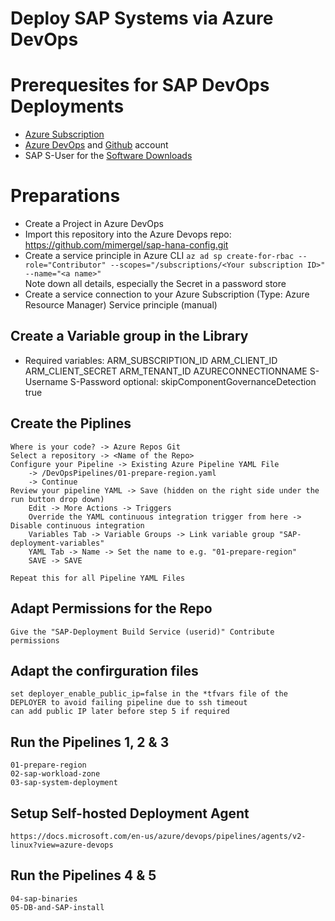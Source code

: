 # Deploy SAP Systems via Azure DevOps

# Prerequesites for SAP DevOps Deployments
* [Azure Subscription](https://portal.azure.com/) 
* [Azure DevOps](http://dev.azure.com/) and [Github](http://github.com/) account
* SAP S-User for the [Software Downloads](https://launchpad.support.sap.com/)

# Preparations
* Create a Project in Azure DevOps
* Import this repository into the Azure Devops repo: https://github.com/mimergel/sap-hana-config.git
* Create a service principle in Azure CLI
`az ad sp create-for-rbac --role="Contributor" --scopes="/subscriptions/<Your subscription ID>" --name="<a name>"` <br />
Note down all details, especially the Secret in a password store
* Create a service connection to your Azure Subscription (Type: Azure Resource Manager)
    Service principle (manual)

## Create a Variable group in the Library 
* Required variables:
    ARM_SUBSCRIPTION_ID
    ARM_CLIENT_ID
    ARM_CLIENT_SECRET
    ARM_TENANT_ID
    AZURECONNECTIONNAME
    S-Username
    S-Password
    optional:   skipComponentGovernanceDetection    true

## Create the Piplines
    Where is your code? -> Azure Repos Git
    Select a repository -> <Name of the Repo>
    Configure your Pipeline -> Existing Azure Pipeline YAML File 
        -> /DevOpsPipelines/01-prepare-region.yaml
        -> Continue
    Review your pipeline YAML -> Save (hidden on the right side under the run button drop down)
        Edit -> More Actions -> Triggers
        Override the YAML continuous integration trigger from here -> Disable continuous integration
        Variables Tab -> Variable Groups -> Link variable group "SAP-deployment-variables"
        YAML Tab -> Name -> Set the name to e.g. "01-prepare-region"
        SAVE -> SAVE

    Repeat this for all Pipeline YAML Files

## Adapt Permissions for the Repo
    Give the "SAP-Deployment Build Service (userid)" Contribute permissions

## Adapt the confirguration files
    set deployer_enable_public_ip=false in the *tfvars file of the DEPLOYER to avoid failing pipeline due to ssh timeout
    can add public IP later before step 5 if required

## Run the Pipelines 1, 2 & 3
    01-prepare-region
    02-sap-workload-zone
    03-sap-system-deployment

## Setup Self-hosted Deployment Agent
    https://docs.microsoft.com/en-us/azure/devops/pipelines/agents/v2-linux?view=azure-devops 
    
## Run the Pipelines 4 & 5
    04-sap-binaries
    05-DB-and-SAP-install

